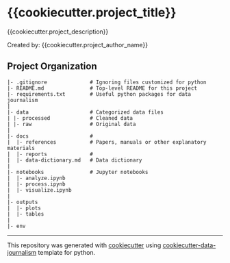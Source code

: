 # {{cookiecutter.project_title}}
{{cookiecutter.project_description}}

Created by: {{cookiecutter.project_author_name}}

## Project Organization
```
|- .gitignore              # Ignoring files customized for python 
|- README.md               # Top-level README for this project
|- requirements.txt        # Useful python packages for data journalism
|
|- data                    # Categorized data files                      
| |- processed             # Cleaned data
| |- raw                   # Original data
|
|- docs                    #
|  |- references           # Papers, manuals or other explanatory materials
|  |- reports              #
|  |- data-dictionary.md   # Data dictionary
|
|- notebooks               # Jupyter notebooks
|  |- analyze.ipynb
|  |- process.ipynb
|  |- visualize.ipynb
|
|- outputs
|  |- plots
|  |- tables
|
|- env
```
---
This repository was generated with [cookiecutter](https://github.com/cookiecutter/cookiecutter) using [cookiecutter-data-journalism](https://github.com/fer-aguirre/cookiecutter-data-journalism.git) template for python.
